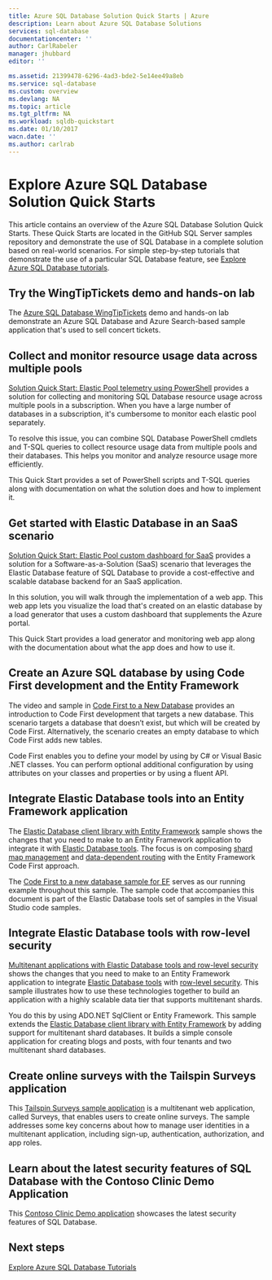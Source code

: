 ```yaml
---
title: Azure SQL Database Solution Quick Starts | Azure
description: Learn about Azure SQL Database Solutions
services: sql-database
documentationcenter: ''
author: CarlRabeler
manager: jhubbard
editor: ''

ms.assetid: 21399478-6296-4ad3-bde2-5e14ee49a8eb
ms.service: sql-database
ms.custom: overview
ms.devlang: NA
ms.topic: article
ms.tgt_pltfrm: NA
ms.workload: sqldb-quickstart
ms.date: 01/10/2017
wacn.date: ''
ms.author: carlrab
---
```


# Explore Azure SQL Database Solution Quick Starts

This article contains an overview of the Azure SQL Database Solution Quick Starts. These Quick Starts are located in the GitHub SQL Server samples repository and demonstrate the use of SQL Database in a complete solution based on real-world scenarios. For simple step-by-step tutorials that demonstrate the use of a particular SQL Database feature, see [Explore Azure SQL Database tutorials](./sql-database-explore-tutorials.md).

## Try the WingTipTickets demo and hands-on lab
The [Azure SQL Database WingTipTickets](https://github.com/microsoft/wingtiptickets) demo and hands-on lab demonstrate an Azure SQL Database and Azure Search-based sample application that's used to sell concert tickets.

## Collect and monitor resource usage data across multiple pools
[Solution Quick Start: Elastic Pool telemetry using PowerShell](https://github.com/Microsoft/sql-server-samples/tree/master/samples/manage/azure-sql-db-elastic-pools) provides a solution for collecting and monitoring SQL Database resource usage across multiple pools in a subscription. When you have a large number of databases in a subscription, it's cumbersome to monitor each elastic pool separately.

To resolve this issue, you can combine SQL Database PowerShell cmdlets and T-SQL queries to collect resource usage data from multiple pools and their databases. This helps you monitor and analyze resource usage more efficiently.

This Quick Start provides a set of PowerShell scripts and T-SQL queries along with documentation on what the solution does and how to implement it.

## Get started with Elastic Database in an SaaS scenario
 [Solution Quick Start: Elastic Pool custom dashboard for SaaS](https://github.com/Microsoft/sql-server-samples/tree/master/samples/manage/azure-sql-db-elastic-pools-custom-dashboard) provides a solution for a Software-as-a-Solution (SaaS) scenario that leverages the Elastic Database feature of SQL Database to provide a cost-effective and scalable database backend for an SaaS application.

In this solution, you will walk through the implementation of a web app. This web app lets you visualize the load that's created on an elastic database by a load generator that uses a custom dashboard that supplements the Azure portal.

This Quick Start provides a load generator and monitoring web app along with the documentation about what the app does and how to use it.

## Create an Azure SQL database by using Code First development and the Entity Framework
The video and sample in [Code First to a New Database](https://msdn.microsoft.com/zh-cn/data/jj193542.aspx) provides an introduction to Code First development that targets a new database. This scenario targets a database that doesn’t exist, but which will be created by Code First. Alternatively, the scenario creates an empty database to which Code First adds new tables.

Code First enables you to define your model by using by C# or Visual Basic .NET classes. You can perform optional additional configuration by using attributes on your classes and properties or by using a fluent API.

## Integrate Elastic Database tools into an Entity Framework application
The [Elastic Database client library with Entity Framework](./sql-database-elastic-scale-use-entity-framework-applications-visual-studio.md) sample shows the changes that you need to make to an Entity Framework application to integrate it with [Elastic Database tools](./sql-database-elastic-scale-get-started.md). The focus is on composing [shard map management](./sql-database-elastic-scale-shard-map-management.md) and [data-dependent routing](./sql-database-elastic-scale-data-dependent-routing.md) with the Entity Framework Code First approach.

The [Code First to a new database sample for EF](http://msdn.microsoft.com/zh-cn/data/jj193542.aspx) serves as our running example throughout this sample. The sample code that accompanies this document is part of the Elastic Database tools set of samples in the Visual Studio code samples.

## Integrate Elastic Database tools with row-level security
[Multitenant applications with Elastic Database tools and row-level security](./sql-database-elastic-tools-multi-tenant-row-level-security.md) shows the changes that you need to make to an Entity Framework application to integrate [Elastic Database tools](./sql-database-elastic-scale-get-started.md) with [row-level security](https://msdn.microsoft.com/zh-cn/library/dn765131). This sample illustrates how to use these technologies together to build an application with a highly scalable data tier that supports multitenant shards.

You do this by using ADO.NET SqlClient or Entity Framework. This sample extends the [Elastic Database client library with Entity Framework](./sql-database-elastic-scale-use-entity-framework-applications-visual-studio.md) by adding support for multitenant shard databases.
It builds a simple console application for creating blogs and posts, with four tenants and two multitenant shard databases.

## Create online surveys with the Tailspin Surveys application
This [Tailspin Surveys sample application](https://github.com/Azure-Samples/guidance-identity-management-for-multitenant-apps/blob/master/docs/running-the-app.md) is a multitenant web application, called Surveys, that enables users to create online surveys. The sample addresses some key concerns about how to manage user identities in a multitenant application, including sign-up, authentication, authorization, and app roles.

## Learn about the latest security features of SQL Database with the Contoso Clinic Demo Application
This [Contoso Clinic Demo application](https://github.com/Microsoft/azure-sql-security-sample) showcases the latest security features of SQL Database.

## Next steps

[Explore Azure SQL Database Tutorials](./sql-database-explore-tutorials.md)